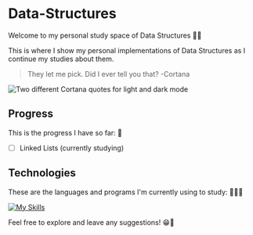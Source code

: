 # Data-Structures
Welcome to my personal study space of Data Structures 👋🏼

This is where I show my personal implementations of Data Structures as I continue my studies about them.

>They let me pick. Did I ever tell you that? -Cortana

<picture>
  <source media="(prefers-color-scheme: dark)" srcset="https://64.media.tumblr.com/75abee33aa46cf1451d24e8dbe5eafc5/tumblr_psuswtQkpW1s9ns1wo2_400.gifv">
  <source media="(prefers-color-scheme: light)" srcset="https://64.media.tumblr.com/6a400a7d1f23855896f6f4a2bc50dd67/tumblr_psuswtQkpW1s9ns1wo3_500.gif">
  <img alt="Two different Cortana quotes for light and dark mode" src="https://64.media.tumblr.com/75abee33aa46cf1451d24e8dbe5eafc5/tumblr_psuswtQkpW1s9ns1wo2_400.gifv">
</picture>

## Progress
This is the progress I have so far: 📝
 - [ ] Linked Lists (currently studying)
 
## Technologies
These are the languages and programs I'm currently using to study: 👨🏻‍💻

[![My Skills](https://skillicons.dev/icons?i=vscode,cpp)](https://skillicons.dev) 

Feel free to explore and leave any suggestions! 😁💬
